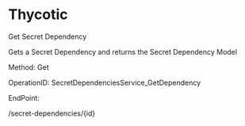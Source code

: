 #     Thycotic


Get Secret Dependency

Gets a Secret Dependency and returns the Secret Dependency Model

Method: Get

OperationID: SecretDependenciesService_GetDependency

EndPoint:

/secret-dependencies/{id}
